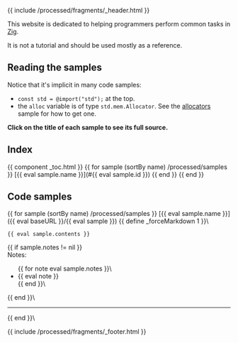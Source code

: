 {{ include /processed/fragments/_header.html }}

This website is dedicated to helping programmers perform common tasks in [Zig](https://ziglang.org/).

It is not a tutorial and should be used mostly as a reference.

## Reading the samples

Notice that it's implicit in many code samples:

* `const std = @import("std");` at the top.
* the `alloc` variable is of type `std.mem.Allocator`. See the [allocators](#allocators) sample for how to get one.

**Click on the title of each sample to see its full source.**

## Index

{{ component _toc.html }}
{{ for sample (sortBy name) /processed/samples }}
[{{ eval sample.name }}](#{{ eval sample.id }})
{{ end }}
{{ end }}

## Code samples

{{ for sample (sortBy name) /processed/samples }}
<span id='{{ eval sample.id }}'>[{{ eval sample.name }}]({{ eval baseURL }}/{{ eval sample }})</span>
{{ define _forceMarkdown 1 }}\
```zig
{{ eval sample.contents }}
```
{{ if sample.notes != nil }}\
Notes:
<ul>
{{ for note eval sample.notes }}\
<li>{{ eval note }}</li>
{{ end }}\
</ul>
{{ end }}\
<hr>
{{ end }}\


{{ include /processed/fragments/_footer.html }}

